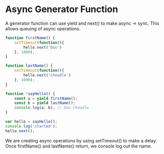 # Async Generator Function

A generator function can use yield and next() to make async -> sync. This allows queuing of async operations.

```javascript
function firstName() {
    setTimeout(function(){
        hello.next('Don')
    }, 1000);
}

function lastName() {
    setTimeout(function(){
        hello.next('Cheadle')
    }, 1000);
}

function *sayHello() {
    const a = yield firstName();
    const b = yield lastName();
    console.log(a, b); // Don Cheadle
}

var hello = sayHello();
console.log('started');
hello.next();
```

We are creating async operations by using setTimeout() to make a delay. Once firstName() and lastName() return, we console log out the name.